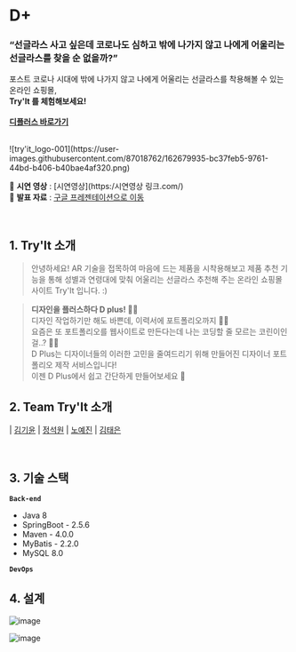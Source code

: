 
# D+ 

### **“선글라스 사고 싶은데 코로나도 심하고 밖에 나가지 않고 나에게 어울리는 선글라스를 찾을 순 없을까?”**

포스트 코로나 시대에 밖에 나가지 않고 나에게 어울리는 선글라스를 착용해볼 수 있는 온라인 쇼핑몰, <br>
**Try'It 를 체험해보세요!<br><br/>
[디플러스 바로가기](https://tryit-project-demo.herokuapp.com/)**<br>

<br>
![try'it_logo-001](https://user-images.githubusercontent.com/87018762/162679935-bc37feb5-9761-44bd-b406-b40bae4af320.png)

📌 **시연 영상** : [시연영상](https:/시연영상 링크.com/) <br>
📌 **발표 자료** : [구글 프레젠테이션으로 이동](https://docs.google.com/presentation/d/1xCenUsrP4Z9viViijuJoPINi8czuDQNlqfq0nASoMXg/edit#slide=id.p1)

<br>

## 1. Try'It 소개<br/>
> 안녕하세요! AR 기술을 접목하여 마음에 드는 제품을 시착용해보고 제품 추천 기능을 통해 성별과 연령대에 맞춰 어울리는 선글라스 추천해 주는 온라인 쇼핑몰 사이트 Try'It 입니다. :)<br/>

> **디자인을 플러스하다 D plus! 👩‍🎨**<br/>
디자인 작업하기만 해도 바쁜데, 이력서에 포트폴리오까지 🤦‍♀️ <br/>
요즘은 또 포트폴리오를 웹사이트로 만든다는데 나는 코딩할 줄 모르는 코린이인걸..? 😮‍💨<br/>
D Plus는 디자이너들의 이러한 고민을 줄여드리기 위해 만들어진 디자이너 포트폴리오 제작 서비스입니다!<br/>
이젠 D Plus에서 쉽고 간단하게 만들어보세요 🥳<br/>
>

## 2. Team Try'It 소개
|  [김기윤](https://github.com/Allaccpet12)  |  [정석원](https://github.com/ReeedWoood)  |  [노예진](https://github.com/NohYeaJin) | [김태은](https://github.com/taeeun2)

<br>

## 3. 기술 스택
**`Back-end`**
- Java 8 
- SpringBoot - 2.5.6
- Maven - 4.0.0
- MyBatis - 2.2.0
- MySQL 8.0

**`DevOps`**

## 4. 설계
![image](https://user-images.githubusercontent.com/87018762/162679448-f8e5171b-95f4-40d8-8852-3ab5b0a2e0de.png)

![image](https://user-images.githubusercontent.com/87018762/162679419-da103470-83c7-471c-ab48-e0edad70a065.png)
